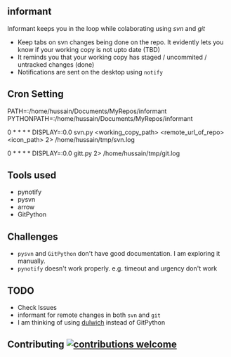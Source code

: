 informant
---------
Informant keeps you in the loop while colaborating using *svn* and *git*
- Keep tabs on svn changes being done on the repo. It evidently lets you know if your working copy is not upto date (TBD)
- It reminds you that your working copy has staged / uncommited / untracked changes (done)
- Notifications are sent on the desktop using `notify`

Cron Setting
------------
PATH=<your path>:/home/hussain/Documents/MyRepos/informant
PYTHONPATH=<your python path>:/home/hussain/Documents/MyRepos/informant

0 * * * * DISPLAY=:0.0 svn.py <working_copy_path> <remote_url_of_repo> <icon_path> 2> /home/hussain/tmp/svn.log

0 * * * * DISPLAY=:0.0 gitt.py 2> /home/hussain/tmp/git.log

Tools used
----------
- pynotify
- pysvn
- arrow
- GitPython

Challenges
----------
- `pysvn` and `GitPython` don't have good documentation. I am exploring it manually.
- `pynotify` doesn't work properly. e.g. timeout and urgency don't work

TODO
----
- Check Issues
- informant for remote changes in both `svn` and `git`
- I am thinking of using [dulwich](https://github.com/jelmer/dulwich) instead of GitPython


## Contributing [![contributions welcome](https://img.shields.io/badge/contributions-welcome-brightgreen.svg?style=flat)](https://github.com/hussaintamboli/informant/issues)

